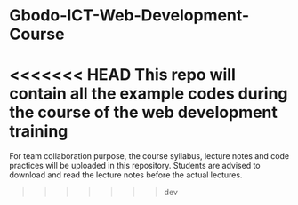 # Gbodo-ICT-Web-Development-Course
<<<<<<< HEAD
This repo will contain all the example codes during the course of the web development training
=======
For team collaboration purpose, the course syllabus, lecture notes and code practices will be uploaded in this repository. Students are advised to download and read the lecture notes before the actual lectures. 
>>>>>>> dev
